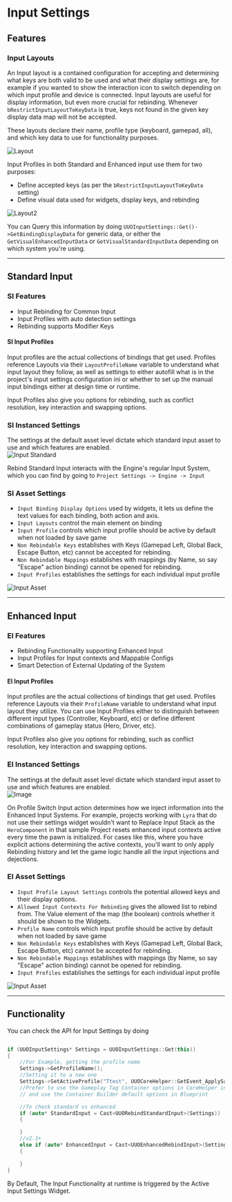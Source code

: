 # Input Settings

## Features

### Input Layouts

An Input layout is a contained configuration for accepting and determining what keys are both valid to be used and what their display settings are, for example if you wanted to show the interaction icon to switch depending on which input profile and device is connected. Input layouts are useful for display information, but even more crucial for rebinding. Whenever `bRestrictInputLayoutToKeyData` is true, keys not found in the given key display data map will not be accepted.  

These layouts declare their name, profile type (keyboard, gamepad, all), and which key data to use for functionality purposes.  

![Layout](/Resources/Assets/SS_InputLayout_Default.jpg)    

Input Profiles in both Standard and Enhanced input use them for two purposes:  

* Define accepted keys (as per the `bRestrictInputLayoutToKeyData` setting)  
* Define visual data used for widgets, display keys, and rebinding  

![Layout2](/Resources/Assets/SS_InputLayoutProfile.jpg)  

You can Query this information by doing `UUOInputSettings::Get()->GetBindingDisplayData` for generic data, or either the `GetVisualEnhancedInputData` or `GetVisualStandardInputData` depending on which system you're using. 

___  

## Standard Input

### SI Features

* Input Rebinding for Common Input  
* Input Profiles with auto detection settings  
* Rebinding supports Modifier Keys  

#### SI Input Profiles

Input profiles are the actual collections of bindings that get used. Profiles reference Layouts via their `LayoutProfileName` variable to understand what input layout they follow, as well as settings to either autofill what is in the project's input settings configuration ini or whether to set up the manual input bindings either at design time or runtime.  

Input Profiles also give you options for rebinding, such as conflict resolution, key interaction and swapping options.  

### SI Instanced Settings

The settings at the default asset level dictate which standard input asset to use and which features are enabled.  
![Input Standard](/Resources/Assets/SS_SettingsAsset_InputStandard.JPG)  

Rebind Standard Input interacts with the Engine's regular Input System, which you can find by going to `Project Settings -> Engine -> Input`

### SI Asset Settings 

* `Input Binding Display Options` used by widgets, it lets us define the text values for each binding, both action and axis.  
* `Input Layouts` control the main element on binding  
* `Input Profile` controls which input profile should be active by default when not loaded by save game  
* `Non Rebindable Keys` establishes with Keys (Gamepad Left, Global Back, Escape Button, etc) cannot be accepted for rebinding.  
* `Non Rebindable Mappings` establishes with mappings (by Name, so say "Escape" action binding) cannot be opened for rebinding.  
* `Input Profiles` establishes the settings for each individual input profile  

![Input Asset](/Resources/Assets/SS_InputStandardAsset_Default.JPG)

___  

## Enhanced Input

### EI Features

* Rebinding Functionality supporting Enhanced Input  
* Input Profiles for Input contexts and Mappable Configs  
* Smart Detection of External Updating of the System  

#### EI Input Profiles

Input profiles are the actual collections of bindings that get used. Profiles reference Layouts via their `ProfileName` variable to understand what input layout they utilize. You can use Input Profiles either to distinguish between different input types (Controller, Keyboard, etc) or define different combinations of gameplay status (Hero, Driver, etc).  

Input Profiles also give you options for rebinding, such as conflict resolution, key interaction and swapping options.  

### EI Instanced Settings

The settings at the default asset level dictate which standard input asset to use and which features are enabled.  
![Image](/Resources/Assets/SS_SettingsAsset_InputEnhanced.jpg)  

On Profile Switch Input action determines how we inject information into the Enhanced Input Systems. For example, projects working with `Lyra` that do not use their settings widget wouldn't want to Replace Input Stack as the `HeroComponent` in that sample Project resets enhanced input contexts active every time the pawn is initialized. For cases like this, where you have explicit actions determining the active contexts, you'll want to only apply Rebinding history and let the game logic handle all the input injections and dejections.  

### EI Asset Settings 

* `Input Profile Layout Settings` controls the potential allowed keys and their display options.  
* `Allowed Input Contexts For Rebinding` gives the allowed list to rebind from. The Value element of the map (the boolean) controls whether it should be shown to the Widgets.  
* `Profile Name` controls which input profile should be active by default when not loaded by save game  
* `Non Rebindable Keys` establishes with Keys (Gamepad Left, Global Back, Escape Button, etc) cannot be accepted for rebinding.  
* `Non Rebindable Mappings` establishes with mappings (by Name, so say "Escape" action binding) cannot be opened for rebinding.  
* `Input Profiles` establishes the settings for each individual input profile  

![Input Asset](/Resources/Assets/SS_InputEnhancedAsset.JPG)  
___  

## Functionality

You can check the API for Input Settings by doing  

```cpp

if (UUOInputSettings* Settings = UUOInputSettings::Get(this))
{
    //For Example, getting the profile name
    Settings->GetProfileName();
    //Setting it to a new one
    Settings->SetActiveProfile("Ttest", UUOCoreHelper::GetEvent_ApplySave()));
    //Prefer to use the Gameplay Tag Container options in CoreHelper in C++,
    // and use the Container Builder default options in Blueprint

    //To check standard vs enhanced
    if (auto* StandardInput = Cast<UUORebindStandardInput>(Settings))
    {

    }
    //v2.1+
    else if (auto* EnhancedInput = Cast<UUOEnhancedRebindInput>(Settings))
    {

    }
}
```  

By Default, The Input Functionality at runtime is triggered by the Active Input Settings Widget.  

